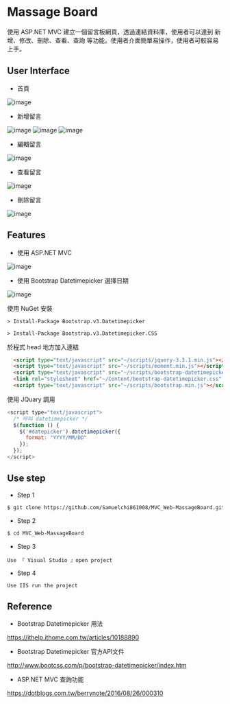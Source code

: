 # Massage Board 

使用 ASP.NET MVC 建立一個留言板網頁，透過連結資料庫，使用者可以達到 新增、修改、刪除、查看、查詢 等功能。使用者介面簡單易操作，使用者可較容易上手。 

## User Interface 

* 首頁

![image](https://github.com/Samuelchi861008/MVC_Web-MassageBoard/blob/master/img/homepage.png)

* 新增留言

![image](https://github.com/Samuelchi861008/MVC_Web-MassageBoard/blob/master/img/creat_1.png)
![image](https://github.com/Samuelchi861008/MVC_Web-MassageBoard/blob/master/img/creat_2.png)
![image](https://github.com/Samuelchi861008/MVC_Web-MassageBoard/blob/master/img/creat_3.png)

* 編輯留言 

![image](https://github.com/Samuelchi861008/MVC_Web-MassageBoard/blob/master/img/edit.png)

* 查看留言 

![image](https://github.com/Samuelchi861008/MVC_Web-MassageBoard/blob/master/img/check.png) 

* 刪除留言 

![image](https://github.com/Samuelchi861008/MVC_Web-MassageBoard/blob/master/img/delete.png)

## Features 

* 使用 ASP.NET MVC

![image](https://github.com/Samuelchi861008/MVC_Web-MassageBoard/blob/master/img/mvc.png)

* 使用 Bootstrap Datetimepicker 選擇日期

![image](https://github.com/Samuelchi861008/MVC_Web-MassageBoard/blob/master/img/datetimepicker.png)

使用 NuGet 安裝

```
> Install-Package Bootstrap.v3.Datetimepicker
```
```
> Install-Package Bootstrap.v3.Datetimepicker.CSS
```

於程式 head 地方加入連結

```HTML
  <script type="text/javascript" src="~/scripts/jquery-3.3.1.min.js"></script>
  <script type="text/javascript" src="~/scripts/moment.min.js"></script>
  <script type="text/javascript" src="~/scripts/bootstrap-datetimepicker.js"></script>
  <link rel="stylesheet" href="~/Content/bootstrap-datetimepicker.css" />
  <script type="text/javascript" src="~/scripts/bootstrap.min.js"></script>
```

使用 JQuary 調用

```javascript
<script type="text/javascript">
  /* 呼叫 datetimepicker */
  $(function () {
    $('#datepicker').datetimepicker({
      format: "YYYY/MM/DD"
    });
  });
</script>
```

## Use step 

* Step 1 
```bash
$ git clone https://github.com/Samuelchi861008/MVC_Web-MassageBoard.git
``` 

* Step 2 
```bash
$ cd MVC_Web-MassageBoard
``` 

* Step 3 
```
Use 『 Visual Studio 』open project
```

* Step 4 
```
Use IIS run the project
```

## Reference 

* Bootstrap Datetimepicker 用法

https://ithelp.ithome.com.tw/articles/10188890 

* Bootstrap Datetimepicker 官方API文件

http://www.bootcss.com/p/bootstrap-datetimepicker/index.htm

* ASP.NET MVC 查詢功能 

https://dotblogs.com.tw/berrynote/2016/08/26/000310
